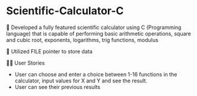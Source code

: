 # Scientific-Calculator-C

🔶 Developed a fully featured scientific calculator using
 C (Programming language) that is capable of performing basic arithmetic operations, square and cubic root, exponents, logarithms, trig functions, modulus

🔶 Utilized FILE pointer to store data



👨‍💻 User Stories
- User can choose and enter a choice between 1-16 functions in the calculator, input values for X and Y and see the result. 
- User can see their previous results
